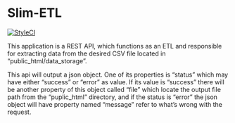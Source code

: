 # Slim-ETL
[![StyleCI](https://styleci.io/repos/124799393/shield?branch=master)](https://styleci.io/repos/124799393)

This application is a REST API, which functions as an ETL and responsible for extracting data from the desired CSV file located in “public_html/data_storage”. 

This api will output a json object. One of its properties is “status” which may have either “success” or “error” as value. If its value is “success” there will be another property of this object called “file” which locate the output file path from the “puplic_html” directory, and if the status is “error” the json object will have property named “message” refer to what’s wrong with the request.
